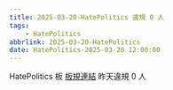 ```yaml
---
title: 2025-03-20-HatePolitics 違規 0 人
tags:
    - HatePolitics
abbrlink: 2025-03-20-HatePolitics
date: HatePolitics-2025-03-20 12:00:00
---
```

HatePolitics 板 [板規連結](https://www.ptt.cc/bbs/HatePolitics/M.1617115262.A.D60.html)
昨天違規 0 人
